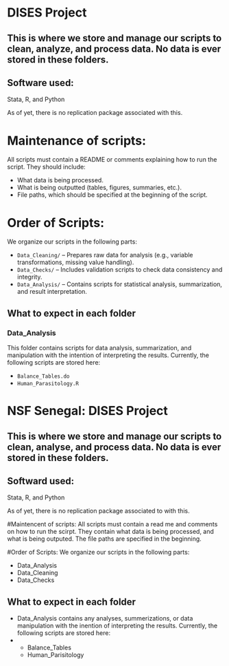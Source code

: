 # DISES Project  
## This is where we store and manage our scripts to clean, analyze, and process data. No data is **ever** stored in these folders.

## Software used:  
Stata, R, and Python  

As of yet, there is no replication package associated with this.  

# Maintenance of scripts:  
All scripts must contain a README or comments explaining how to run the script. They should include:  
- What data is being processed.  
- What is being outputted (tables, figures, summaries, etc.).  
- File paths, which should be specified at the beginning of the script.  

# Order of Scripts:  
We organize our scripts in the following parts:  
* `Data_Cleaning/` – Prepares raw data for analysis (e.g., variable transformations, missing value handling).  
* `Data_Checks/` – Includes validation scripts to check data consistency and integrity.  
* `Data_Analysis/` – Contains scripts for statistical analysis, summarization, and result interpretation.  

## What to expect in each folder  

### Data_Analysis  
This folder contains scripts for data analysis, summarization, and manipulation with the intention of interpreting the results. Currently, the following scripts are stored here:  
* `Balance_Tables.do`  
* `Human_Parasitology.R`  
# NSF Senegal: DISES Project
## This is where we store and manage our scripts to clean, analyse, and process data. No data is **ever** stored in these folders.

## Softward used: 
Stata, R, and Python

As of yet, there is no replication package associated to with this. 

#Maintencent of scripts:
All scripts must contain a read me and comments on how to run the scirpt. They contain what data is being processed, and what is being outputed. The file paths are specified in the beginning. 

#Order of Scripts:
We organize our scripts in the following parts:

* Data_Analysis
* Data_Cleaning
* Data_Checks

## What to expect in each folder


* Data_Analysis contains any analyses, summerizations, or data manipulation with the inention of interpreting the results. Currently, the following scripts are stored here:
* * Balance_Tables
  * Human_Parisitology 
